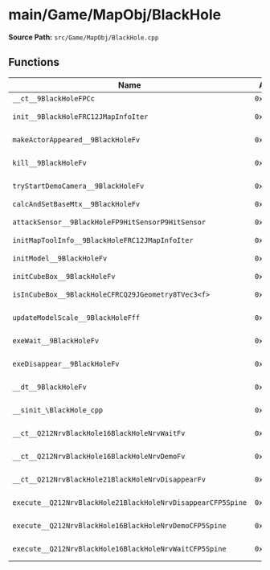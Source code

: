 # main/Game/MapObj/BlackHole

**Source Path:** `src/Game/MapObj/BlackHole.cpp`

## Functions

| Name | Address | Match % |
|------|---------|---------|
| `__ct__9BlackHoleFPCc` | `0x801B81FC` | :x: (0.0%) |
| `init__9BlackHoleFRC12JMapInfoIter` | `0x801B8280` | :x: (87.4%) |
| `makeActorAppeared__9BlackHoleFv` | `0x801B843C` | :x: (96.7%) |
| `kill__9BlackHoleFv` | `0x801B84B4` | :white_check_mark: (100.0%) |
| `tryStartDemoCamera__9BlackHoleFv` | `0x801B84F4` | :white_check_mark: (100.0%) |
| `calcAndSetBaseMtx__9BlackHoleFv` | `0x801B8530` | :x: (0.0%) |
| `attackSensor__9BlackHoleFP9HitSensorP9HitSensor` | `0x801B8650` | :white_check_mark: (100.0%) |
| `initMapToolInfo__9BlackHoleFRC12JMapInfoIter` | `0x801B86EC` | :x: (0.0%) |
| `initModel__9BlackHoleFv` | `0x801B8810` | :x: (91.7%) |
| `initCubeBox__9BlackHoleFv` | `0x801B88A0` | :x: (0.0%) |
| `isInCubeBox__9BlackHoleCFRCQ29JGeometry8TVec3<f>` | `0x801B8990` | :white_check_mark: (100.0%) |
| `updateModelScale__9BlackHoleFff` | `0x801B8A30` | :white_check_mark: (100.0%) |
| `exeWait__9BlackHoleFv` | `0x801B8A88` | :x: (92.0%) |
| `exeDisappear__9BlackHoleFv` | `0x801B8B50` | :white_check_mark: (100.0%) |
| `__dt__9BlackHoleFv` | `0x801B8C38` | :x: (95.7%) |
| `__sinit_\BlackHole_cpp` | `0x801B8C94` | :white_check_mark: (100.0%) |
| `__ct__Q212NrvBlackHole16BlackHoleNrvWaitFv` | `0x801B8CC8` | :white_check_mark: (100.0%) |
| `__ct__Q212NrvBlackHole16BlackHoleNrvDemoFv` | `0x801B8CD8` | :white_check_mark: (100.0%) |
| `__ct__Q212NrvBlackHole21BlackHoleNrvDisappearFv` | `0x801B8CE8` | :white_check_mark: (100.0%) |
| `execute__Q212NrvBlackHole21BlackHoleNrvDisappearCFP5Spine` | `0x801B8CF8` | :white_check_mark: (100.0%) |
| `execute__Q212NrvBlackHole16BlackHoleNrvDemoCFP5Spine` | `0x801B8D00` | :white_check_mark: (100.0%) |
| `execute__Q212NrvBlackHole16BlackHoleNrvWaitCFP5Spine` | `0x801B8D1C` | :white_check_mark: (100.0%) |